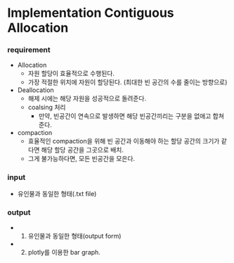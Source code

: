 # Implementation Contiguous Allocation

### requirement
- Allocation
  - 자원 할당이 효율적으로 수행된다.
  - 가장 적절한 위치에 자원이 할당된다. (최대한 빈 공간의 수를 줄이는 방향으로)
- Deallocation
  - 해제 시에는 해당 자원을 성공적으로 돌려준다.
  - coalsing 처리
    - 만약, 빈공간이 연속으로 발생하면 해당 빈공간끼리는 구분을 없애고 합쳐준다.
- compaction
  - 효율적인 compaction을 위해 빈 공간과 이동해야 하는 할당 공간의 크기가 같다면 해당 할당 공간을 그곳으로 배치.
  - 그게 불가능하다면, 모든 빈공간을 모은다.

### input
- 유인물과 동일한 형태(.txt file)

### output
- 1. 유인물과 동일한 형태(output form)
- 2. plotly를 이용한 bar graph.
